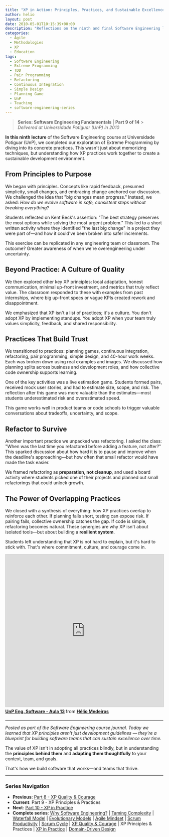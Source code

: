 ```yaml
---
title: "XP in Action: Principles, Practices, and Sustainable Excellence"
author: helio
layout: post
date: 2010-05-01T10:15:39+00:00
description: "Reflections on the ninth and final Software Engineering lecture, exploring Extreme Programming's concrete practices and their relationship to sustainable software development."
categories:
  - Agile
  - Methodologies
  - XP
  - Education
tags:
  - Software Engineering
  - Extreme Programming
  - TDD
  - Pair Programming
  - Refactoring
  - Continuous Integration
  - Simple Design
  - Planning Game
  - UnP
  - Teaching
  - software-engineering-series
---
```


> **Series: Software Engineering Fundamentals** | **Part 9 of 14** > _Delivered at Universidade Potiguar (UnP) in 2010_

**In this ninth lecture** of the Software Engineering course at Universidade Potiguar (UnP), we completed our exploration of Extreme Programming by diving into its concrete practices. This wasn't just about memorizing techniques, but understanding how XP practices work together to create a sustainable development environment.

## From Principles to Purpose

We began with principles. Concepts like rapid feedback, presumed simplicity, small changes, and embracing change anchored our discussion. We challenged the idea that "big changes mean progress." Instead, we asked: _How do we evolve software in safe, consistent steps without breaking everything?_

Students reflected on Kent Beck's assertion: "The best strategy preserves the most options while solving the most urgent problem." This led to a short written activity where they identified "the last big change" in a project they were part of—and how it could've been broken into safer increments.

This exercise can be replicated in any engineering team or classroom. The outcome? Greater awareness of when we're overengineering under uncertainty.

## Beyond Practice: A Culture of Quality

We then explored other key XP principles: local adaptation, honest communication, minimal up-front investment, and metrics that truly reflect value. The classroom responded to these with examples from past internships, where big up-front specs or vague KPIs created rework and disappointment.

We emphasized that XP isn't a list of practices; it's a culture. You don't adopt XP by implementing standups. You adopt XP when your team truly values simplicity, feedback, and shared responsibility.

## Practices That Build Trust

We transitioned to practices: planning games, continuous integration, refactoring, pair programming, simple design, and 40-hour work weeks. Each was broken down using real examples and images. We discussed how planning splits across business and development roles, and how collective code ownership supports learning.

One of the key activities was a live estimation game. Students formed pairs, received mock user stories, and had to estimate size, scope, and risk. The reflection after this game was more valuable than the estimates—most students underestimated risk and overestimated speed.

This game works well in product teams or code schools to trigger valuable conversations about tradeoffs, uncertainty, and scope.

## Refactor to Survive

Another important practice we unpacked was refactoring. I asked the class: "When was the last time you refactored before adding a feature, not after?" This sparked discussion about how hard it is to pause and improve when the deadline's approaching—but how often that small refactor would have made the task easier.

We framed refactoring as **preparation, not cleanup**, and used a board activity where students picked one of their projects and planned out small refactorings that could unlock growth.

## The Power of Overlapping Practices

We closed with a synthesis of everything: how XP practices overlap to reinforce each other. If planning falls short, testing can expose risk. If pairing fails, collective ownership catches the gap. If code is simple, refactoring becomes natural. These synergies are why XP isn't about isolated tools—but about building a **resilient system**.

Students left understanding that XP is not hard to explain, but it's hard to stick with. That's where commitment, culture, and courage come in.

<div style="margin-bottom: 20px;">
<iframe src="https://www.slideshare.net/slideshow/embed_code/key/yW6YbSqsVxDrw0?startSlide=1" width="597" height="486" frameborder="0" marginwidth="0" marginheight="0" scrolling="no" style="border:1px solid #CCC; border-width:1px; margin-bottom:5px;max-width: 100%;" allowfullscreen></iframe> <div style="margin-bottom:5px"><strong> <a href="https://pt.slideshare.net/slideshow/un-p-aula-13/3687352" title="UnP Eng. Software - Aula 13" target="_blank">UnP Eng. Software - Aula 13</a> </strong> from <strong> <a href="https://www.slideshare.net/heliomedeiros" target="_blank">Hélio Medeiros</a> </strong></div>
</div>

---

_Posted as part of the Software Engineering course journal. Today we learned that XP principles aren't just development guidelines — they're a blueprint for building software teams that can sustain excellence over time._

The value of XP isn't in adopting all practices blindly, but in understanding the **principles behind them** and **adapting them thoughtfully** to your context, team, and goals.

That's how we build software that works—and teams that thrive.

---

### **Series Navigation**

- **Previous**: [Part 8 - XP Quality & Courage](../2010-04-19-xp-quality-courage/)
- **Current**: Part 9 - XP Principles & Practices
- **Next**: [Part 10 - XP in Practice](../2010-05-08-applying-xp-strategies/)
- **Complete series**: [Why Software Engineering?](../2010-02-24-software-engineering-purpose/) | [Taming Complexity](../2010-03-02-complexity-process/) | [Waterfall Model](../2010-03-10-waterfall-model/) | [Evolutionary Models](../2010-03-18-evolutionary-models/) | [Agile Mindset](../2010-03-26-agile-mindset/) | [Scrum Productivity](../2010-04-03-scrum-productivity/) | [Scrum Cycle](../2010-04-11-scrum-cycle/) | [XP Quality & Courage](../2010-04-19-xp-quality-courage/) | XP Principles & Practices | [XP in Practice](../2010-05-08-applying-xp-strategies/) | [Domain-Driven Design](../2010-05-15-domain-driven-design/)

